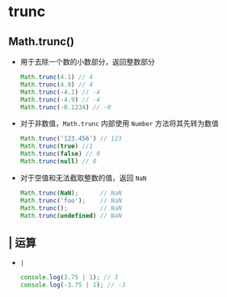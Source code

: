 # trunc

## Math.trunc()

  - 用于去除一个数的小数部分，返回整数部分

    ```javascript
    Math.trunc(4.1) // 4
    Math.trunc(4.9) // 4
    Math.trunc(-4.1) // -4
    Math.trunc(-4.9) // -4
    Math.trunc(-0.1234) // -0
    ```

  - 对于非数值，`Math.trunc` 内部使用 `Number` 方法将其先转为数值

    ```javascript
    Math.trunc('123.456') // 123
    Math.trunc(true) //1
    Math.trunc(false) // 0
    Math.trunc(null) // 0
    ```

  - 对于空值和无法截取整数的值，返回 `NaN`

    ```javascript
    Math.trunc(NaN);      // NaN
    Math.trunc('foo');    // NaN
    Math.trunc();         // NaN
    Math.trunc(undefined) // NaN
    ```

## | 运算

  - `|`

    ```javascript
    console.log(3.75 | 1); // 3
    console.log(-3.75 | 1); // -3
    ```
